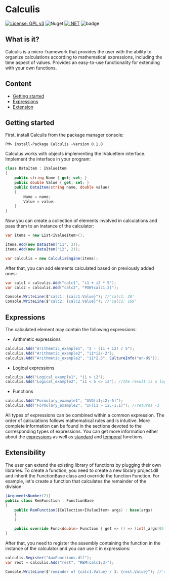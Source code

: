 # Calculis
[![License: GPL v3](https://img.shields.io/badge/License-GPLv3-blue.svg)](https://www.gnu.org/licenses/gpl-3.0)
![Nuget](https://img.shields.io/nuget/v/calculis)
[![.NET](https://github.com/ErgoSm/Calculis/actions/workflows/dotnet-test.yml/badge.svg?branch=master)](https://github.com/ErgoSm/Calculis/actions/workflows/dotnet-test.yml)
![badge](https://img.shields.io/endpoint?url=https://gist.githubusercontent.com/ergosm/931c5637fc3e70a50785addf23bcf34a/raw/code-coverage.json)
## What is it?
Calculis is a micro-framework that provides the user with the ability to organize calculations according to mathematical expressions, including the time aspect of values. Provides an easy-to-use functionality for extending with your own functions.
## Content
- [Getting started](https://github.com/ErgoSm/Calculis#getting-started)
- [Expressions](https://github.com/ErgoSm/Calculis#expressions)
- [Extension](https://github.com/ErgoSm/Calculis#extensibility)

## Getting started
First, install Calculis from the package manager console:
```
PM> Install-Package Calculis -Version 0.1.8
```
Calculus works with objects implementing the IValueItem interface. Implement the interface in your program:
```csharp
class DataItem : IValueItem
{
    public string Name { get; set; }
    public double Value { get; set; }
    public DataItem(string name, double value)
    {
        Name = name;
        Value = value;
    }
}
```
Now you can create a collection of elements involved in calculations and pass them to an instance of the calculator:
```csharp
var items = new List<IValueItem>();

items.Add(new DataItem("i1", 3));
items.Add(new DataItem("i2", 2));

var calculis = new CalculisEngine(items);
```
After that, you can add elements calculated based on previously added ones:
```csharp
var calc1 = calculis.Add("calc1", "i1 + i2 * 5");
var calc2 = calculis.Add("calc2", "POW(calc1;2)");

Console.WriteLine($"calc1: {calc1.Value}"); //'calc1: 28'
Console.WriteLine($"calc2: {calc2.Value}"); //'calc2: 169'
```
## Expressions
The calculated element may contain the following expressions:
- Arithmetic expressions
```csharp
calculis.Add("Arithmetic_example1", "2 - (i1 + i2) / 5");
calculis.Add("Arithmetic_example2", "i1*i2/-2");
calculis.Add("Arithmetic_example2", "i1*2.5", CultureInfo("en-US"));
```
- Logical expressions
```csharp
calculis.Add("Logical_example1", "i1 > i2");
calculis.Add("Logical_example2", "i1 < 5 <> i2"); //the result is a logical intersection of the conditions
```
- Functions
```csharp
calculis.Add("Formulary_example1", "AVG(i1;i2;-5)");
calculis.Add("Formulary_example2", "IF(i1 > i2;-1;1)"); //returns -1
```
All types of expressions can be combined within a common expression. The order of calculations follows mathematical rules and is intuitive. More complete information can be found in the sections devoted to the corresponding types of expressions. You can get more information either about the [expressions](https://github.com/ErgoSm/Calculis/wiki/expressions) as well as [standard](https://github.com/ErgoSm/Calculis/wiki/standard-functions) and [temporal](https://github.com/ErgoSm/Calculis/wiki/temporal-functions) functions.
## Extensibility
The user can extend the existing library of functions by plugging their own libraries. To create a function, you need to create a new library project.dll and inherit the FunctionBase class and override the function Function. For example, let's create a function that calculates the remainder of the division:
```csharp
[ArgumentsNumber(2)]
public class RemFunction : FunctionBase
{
    public RemFunction(ICollection<IValueItem> args) : base(args)
    {
    }

    public override Func<double> Function { get => () => (int)_args[0].Value % (int)_args[1].Value; }
}
```
After that, you need to register the assembly containing the function in the instance of the calculator and you can use it in expressions:
```csharp
calculis.Register("AuxFunctions.dll");
var rest = calculis.Add("rest", "REM(calc1;3)");

Console.WriteLine($"reminder of {calc1.Value} / 3: {rest.Value}"); //'reminder of 28 / 3: 1'
```
